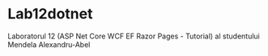# Lab12dotnet
Laboratorul 12 (ASP Net Core WCF EF Razor Pages - Tutorial) al studentului Mendela Alexandru-Abel
